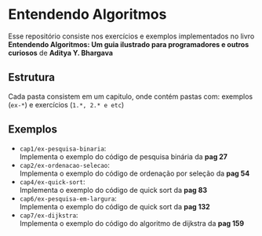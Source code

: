 # Entendendo Algoritmos

Esse repositório consiste nos exercícios e exemplos implementados no livro **Entendendo Algoritmos: Um guia ilustrado para programadores e outros curiosos** de **Aditya Y. Bhargava**

## Estrutura
Cada pasta consistem em um capitulo, onde contém pastas com: exemplos (`ex-*`) e exercícios (`1.*, 2.* e etc`)

## Exemplos
- `cap1/ex-pesquisa-binaria`:  
Implementa o exemplo do código de pesquisa binária da **pag 27** 
- `cap2/ex-ordenacao-selecao`:  
Implementa o exemplo do código de ordenação por seleção da **pag 54** 
- `cap4/ex-quick-sort`:  
Implementa o exemplo do código de quick sort da **pag 83** 
- `cap6/ex-pesquisa-em-largura`:  
Implementa o exemplo do código de quick sort da **pag 132** 
- `cap7/ex-dijkstra`:  
Implementa o exemplo do código do algoritmo de dijkstra da **pag 159** 